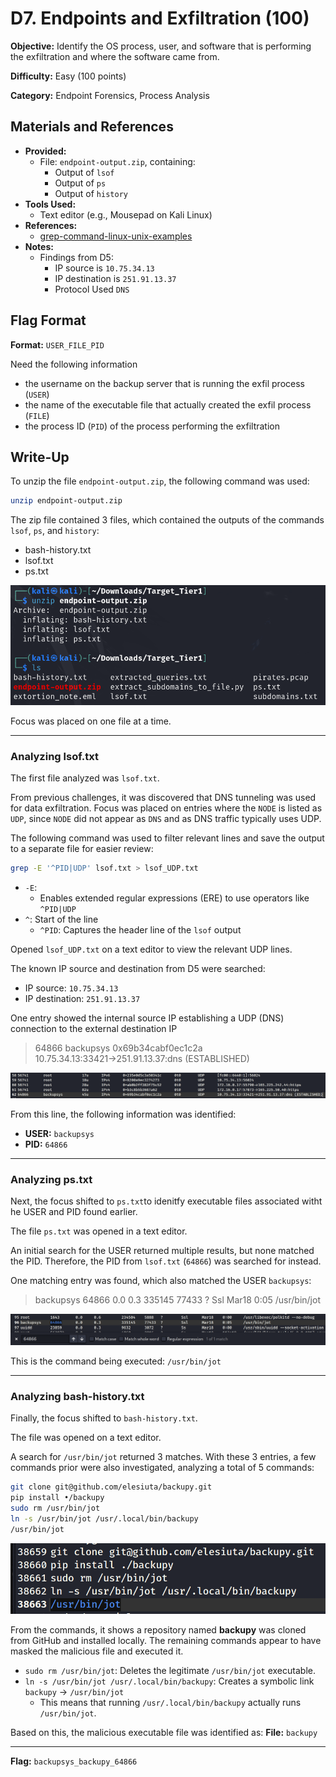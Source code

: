 # D7. Endpoints and Exfiltration (100)
**Objective:** Identify the OS process, user, and software that is performing the exfiltration and where the software came from.

**Difficulty:** Easy (100 points)

**Category:** Endpoint Forensics, Process Analysis

## Materials and References
- **Provided:**
    - File: `endpoint-output.zip`, containing:
        - Output of `lsof`
        - Output of `ps`
        - Output of `history`
- **Tools Used:**
    - Text editor (e.g., Mousepad on Kali Linux)
- **References:**
    - [grep-command-linux-unix-examples](https://phoenixnap.com/kb/grep-command-linux-unix-examples)
- **Notes:**
    - Findings from D5:
        - IP source is `10.75.34.13`
        - IP destination is `251.91.13.37` 
        - Protocol Used `DNS`

## Flag Format
**Format:** `USER_FILE_PID`

Need the following information
- the username on the backup server that is running the exfil process (`USER`)
- the name of the executable file that actually created the exfil process (`FILE`)
- the process ID (`PID`) of the process performing the exfiltration

## Write-Up

To unzip the file `endpoint-output.zip`, the following command was used: 

```bash
unzip endpoint-output.zip
```

The zip file contained 3 files, which contained the outputs of the commands `lsof`, `ps`, and `history`:
- bash-history.txt
- lsof.txt
- ps.txt

![unzip endpoint-output.zip](./images/D7_01.png)

Focus was placed on one file at a time.

---
### Analyzing lsof.txt

The first file analyzed was `lsof.txt`.

From previous challenges, it was discovered that DNS tunneling was used for data exfiltration. Focus was placed on entries where the `NODE` is listed as `UDP`, since `NODE` did not appear as `DNS` and as DNS traffic typically uses UDP.

The following command was used to filter relevant lines and save the output to a separate file for easier review:

```Bash
grep -E '^PID|UDP' lsof.txt > lsof_UDP.txt
```
- `-E`:
    - Enables extended regular expressions (ERE) to use operators like `^PID|UDP`
- `^`:  Start of the line
    - `^PID`: Captures the header line of the `lsof` output

Opened `lsof_UDP.txt` on a text editor to view the relevant UDP lines. 

The known IP source and destination from D5 were searched:
- IP source: `10.75.34.13`
- IP destination: `251.91.13.37`

One entry showed the internal source IP establishing a UDP (DNS) connection to the external destination IP
> 64866 backupsys 0x69b34cabf0ec1c2a 10.75.34.13:33421→251.91.13.37:dns (ESTABLISHED)

![USER and PID found in lsof.txt](./images/D7_02.png)

From this line, the following information was identified:
- **USER:** `backupsys`
- **PID:** `64866`

---

### Analyzing ps.txt

Next, the focus shifted to `ps.txt`to idenitfy executable files associated witht he USER and PID found earlier.

The file `ps.txt` was opened in a text editor.

An initial search for the USER returned multiple results, but none matched the PID. Therefore, the PID from `lsof.txt` (`64866`) was searched for instead.

One matching entry was found, which also matched the USER `backupsys`:
> backupsys 64866 0.0 0.3 335145 77433 ? Ssl Mar18 0:05 /usr/bin/jot

![command ran in ps.txt](./images/D7_03.png)

This is the command being executed: `/usr/bin/jot`

---

### Analyzing bash-history.txt

Finally, the focus shifted to `bash-history.txt`.

The file was opened on a text editor. 

A search for `/usr/bin/jot` returned 3 matches. With these 3 entries, a few commands prior were also investigated, analyzing a total of 5 commands:
```Bash
git clone git@github.com/elesiuta/backupy.git
pip install •/backupy
sudo rm /usr/bin/jot
ln -s /usr/bin/jot /usr/.local/bin/backupy
/usr/bin/jot
```

![command ran bash-history.txt](./images/D7_04.png)

From the commands, it shows a repository named **backupy** was cloned from GitHub and installed locally. The remaining commands appear to have masked the malicious file and executed it.
- `sudo rm /usr/bin/jot`: Deletes the legitimate `/usr/bin/jot` executable.
- `ln -s /usr/bin/jot /usr/.local/bin/backupy`: Creates a symbolic link `backupy` → `/usr/bin/jot`
    - This means that running `/usr/.local/bin/backupy` actually runs `/usr/bin/jot`.

Based on this, the malicious executable file was identified as:
**File:** `backupy`

----
**Flag:** `backupsys_backupy_64866`